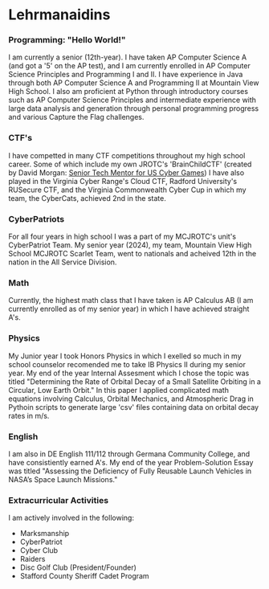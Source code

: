 # Lehrmanaidins

### Programming: "Hello World!"
I am currently a senior (12th-year). I have taken AP Computer Science A (and got a '5' on the AP test), and I am currently enrolled in AP Computer Science Principles and Programming I and II. 
I have experience in Java through both AP Computer Science A and Programming II at Mountain View High School. I also am proficient at Python through introductory courses such as AP Computer Science Principles and 
intermediate experience with large data analysis and generation through personal programming progress and various Capture the Flag challenges. 

### CTF's
I have competted in many CTF competitions throughout my high school career. Some of which include my own JROTC's 'BrainChildCTF' (created by David Morgan: [Senior Tech Mentor for US Cyber Games](https://www.uscybergames.com/season-3-coaches))
I have also played in the Virginia Cyber Range's Cloud CTF, Radford University's RUSecure CTF, and the Virginia Commonwealth Cyber Cup in which my team, the CyberCats, achieved 2nd in the state. 

### CyberPatriots
For all four years in high school I was a part of my MCJROTC's unit's CyberPatriot Team. My senior year (2024), my team, Mountain View High School MCJROTC Scarlet Team, went to nationals and acheived 12th in the nation in the All Service Division. 

### Math
Currently, the highest math class that I have taken is AP Calculus AB (I am currently enrolled as of my senior year) in which I have achieved straight A's. 

### Physics
My Junior year I took Honors Physics in which I exelled so much in my school counselor recomended me to take IB Physics II during my senior year. My end of the year Internal Assesment which I chose the topic was titled
"Determining the Rate of Orbital Decay of a Small Satellite Orbiting in a Circular, Low Earth Orbit." In this paper I applied complicated math equations involving Calculus, Orbital Mechanics, and Atmospheric Drag in Pythoin scripts to generate large 'csv' files containing data on orbital decay rates in m/s. 

### English
I am also in DE English 111/112 through Germana Community College, and have consistiently earned A's. My end of the year Problem-Solution Essay was titled "Assessing the Deficiency of Fully Reusable Launch Vehicles in NASA’s Space Launch Missions."

### Extracurricular Activities
I am actively involved in the following:
- Marksmanship
- CyberPatriot
- Cyber Club
- Raiders
- Disc Golf Club (President/Founder)
- Stafford County Sheriff Cadet Program
